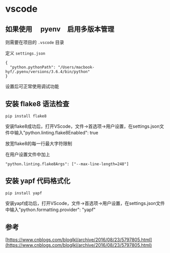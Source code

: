# vscode 

## 如果使用 　pyenv　启用多版本管理

则需要在项目的 `.vscode` 目录

定义 `settings.json`


```
{
  "python.pythonPath": "/Users/macbook-hyf/.pyenv/versions/3.6.4/bin/python"
}
```

设置后可正常使用调试功能

## 安装 flake8 语法检查

```
pip install flake8
```

安装flake8成功后，打开VScode，文件->首选项->用户设置，在settings.json文件中输入"python.linting.flake8Enabled": true

放宽flake8的每一行最大字符限制

在用户设置文件中加上 

`"python.linting.flake8Args": ["--max-line-length=248"]`

## 安装  yapf 代码格式化

```
pip install yapf
```

安装yapf成功后，打开VScode，文件->首选项->用户设置，在settings.json文件中输入"python.formatting.provider": "yapf"



## 参考

[https://www.cnblogs.com/bloglkl/archive/2016/08/23/5797805.html](https://www.cnblogs.com/bloglkl/archive/2016/08/23/5797805.html)